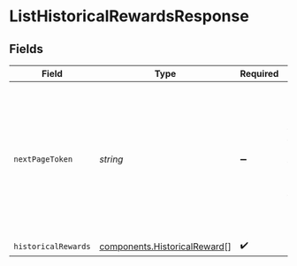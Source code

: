 # ListHistoricalRewardsResponse


## Fields

| Field                                                                                                                                  | Type                                                                                                                                   | Required                                                                                                                               | Description                                                                                                                            |
| -------------------------------------------------------------------------------------------------------------------------------------- | -------------------------------------------------------------------------------------------------------------------------------------- | -------------------------------------------------------------------------------------------------------------------------------------- | -------------------------------------------------------------------------------------------------------------------------------------- |
| `nextPageToken`                                                                                                                        | *string*                                                                                                                               | :heavy_minus_sign:                                                                                                                     | A token, which can be sent as `pageToken` to retrieve the next page. If this field is omitted or empty, there are no subsequent pages. |
| `historicalRewards`                                                                                                                    | [components.HistoricalReward](../../models/components/historicalreward.md)[]                                                           | :heavy_check_mark:                                                                                                                     | N/A                                                                                                                                    |
